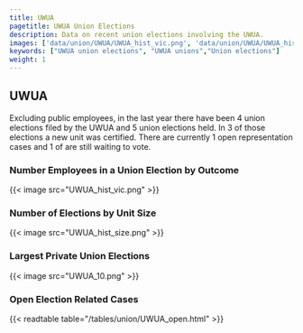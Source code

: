 ```yaml
---
title: UWUA
pagetitle: UWUA Union Elections
description: Data on recent union elections involving the UWUA.
images: ['data/union/UWUA/UWUA_hist_vic.png', 'data/union/UWUA/UWUA_hist_size.png', 'data/union/UWUA/UWUA_10.png']
keywords: ["UWUA union elections", "UWUA unions","Union elections"]
weight: 1
---
```

##  UWUA

Excluding public employees, in the last year there have been 4 union elections filed by the UWUA and 5 union elections held. In 3 of those elections a new unit was certified. There are currently 1 open representation cases and 1 of are still waiting to vote.

### Number Employees in a Union Election by Outcome
{{< image src="UWUA_hist_vic.png" >}}

### Number of Elections by Unit Size
{{< image src="UWUA_hist_size.png" >}}

### Largest Private Union Elections
{{< image src="UWUA_10.png" >}}

### Open Election Related Cases
{{< readtable table="/tables/union/UWUA_open.html" >}}

